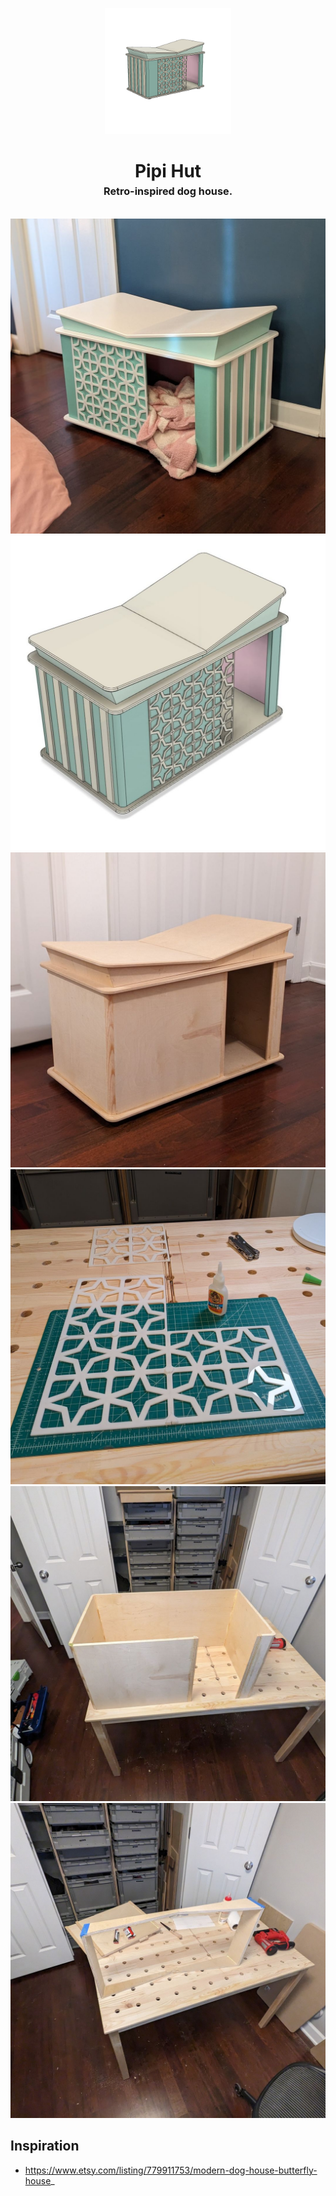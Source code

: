 <!-- 2023-12-15 -->

<p align="center">
  <img src="../../plans/pipi-hut/images/wireframe.png" width="40%"/>
</p>
<h1 align="center">
  Pipi Hut
  <br>
  <sup><sub><sup>Retro-inspired dog house.<sup></sub>
</h1>

![](/plans/pipi-hut/images/gallery0.jpg)
![](/plans/pipi-hut/images/gallery1.jpg)
![](/plans/pipi-hut/images/gallery2.jpg)
![](/plans/pipi-hut/images/gallery3.jpg)
![](/plans/pipi-hut/images/gallery4.jpg)
![](/plans/pipi-hut/images/gallery5.jpg)

## Inspiration

- https://www.etsy.com/listing/779911753/modern-dog-house-butterfly-house_
